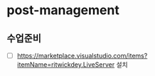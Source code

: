 # post-management

## 수업준비

- [ ] https://marketplace.visualstudio.com/items?itemName=ritwickdey.LiveServer 설치
